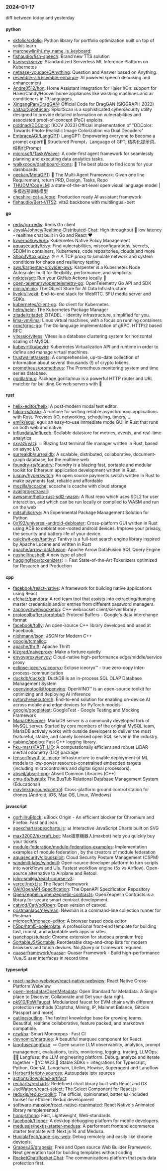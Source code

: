 ### 2024-01-17
diff between today and yesterday

#### python
* [skfolio/skfolio](https://github.com/skfolio/skfolio): Python library for portfolio optimization built on top of scikit-learn
* [marcnewlin/hi_my_name_is_keyboard](https://github.com/marcnewlin/hi_my_name_is_keyboard): 
* [fishaudio/fish-speech](https://github.com/fishaudio/fish-speech): Brand new TTS solution
* [kserve/kserve](https://github.com/kserve/kserve): Standardized Serverless ML Inference Platform on Kubernetes
* [netease-youdao/QAnything](https://github.com/netease-youdao/QAnything): Question and Answer based on Anything.
* [resemble-ai/resemble-enhance](https://github.com/resemble-ai/resemble-enhance): AI powered speech denoising and enhancement
* [Andre0512/hon](https://github.com/Andre0512/hon): Home Assistant integration for Haier hOn: support for Haier/Candy/Hoover home appliances like washing machines and air conditioners in 19 languages.
* [XingangPan/DragGAN](https://github.com/XingangPan/DragGAN): Official Code for DragGAN (SIGGRAPH 2023)
* [xaitax/SploitScan](https://github.com/xaitax/SploitScan): SploitScan is a sophisticated cybersecurity utility designed to provide detailed information on vulnerabilities and associated proof-of-concept (PoC) exploits.
* [piddnad/DDColor](https://github.com/piddnad/DDColor): [ICCV 2023] Official implementation of "DDColor: Towards Photo-Realistic Image Colorization via Dual Decoders"
* [EmbraceAGI/LangGPT](https://github.com/EmbraceAGI/LangGPT): LangGPT: Empowering everyone to become a prompt expert!🚀 Structured Prompt，Language of GPT, 结构化提示词，结构化Prompt
* [microsoft/TaskWeaver](https://github.com/microsoft/TaskWeaver): A code-first agent framework for seamlessly planning and executing data analytics tasks.
* [walkxcode/dashboard-icons](https://github.com/walkxcode/dashboard-icons): 🚀 The best place to find icons for your dashboards.
* [geekan/MetaGPT](https://github.com/geekan/MetaGPT): 🌟 The Multi-Agent Framework: Given one line Requirement, return PRD, Design, Tasks, Repo
* [THUDM/CogVLM](https://github.com/THUDM/CogVLM): a state-of-the-art-level open visual language model | 多模态预训练模型
* [cheshire-cat-ai/core](https://github.com/cheshire-cat-ai/core): Production ready AI assistant framework
* [fishaudio/Bert-VITS2](https://github.com/fishaudio/Bert-VITS2): vits2 backbone with multilingual-bert

#### go
* [redis/go-redis](https://github.com/redis/go-redis): Redis Go client
* [JoyalAJohney/Realtime-Distributed-Chat](https://github.com/JoyalAJohney/Realtime-Distributed-Chat): High throughput 🚀 low latency - realtime chat built in Go and React ❤️
* [kyverno/kyverno](https://github.com/kyverno/kyverno): Kubernetes Native Policy Management
* [aquasecurity/trivy](https://github.com/aquasecurity/trivy): Find vulnerabilities, misconfigurations, secrets, SBOM in containers, Kubernetes, code repositories, clouds and more
* [Shopify/toxiproxy](https://github.com/Shopify/toxiproxy): ⏰ 🔥 A TCP proxy to simulate network and system conditions for chaos and resiliency testing
* [aws/karpenter-provider-aws](https://github.com/aws/karpenter-provider-aws): Karpenter is a Kubernetes Node Autoscaler built for flexibility, performance, and simplicity.
* [nektos/act](https://github.com/nektos/act): Run your GitHub Actions locally 🚀
* [open-telemetry/opentelemetry-go](https://github.com/open-telemetry/opentelemetry-go): OpenTelemetry Go API and SDK
* [minio/minio](https://github.com/minio/minio): The Object Store for AI Data Infrastructure
* [livekit/livekit](https://github.com/livekit/livekit): End-to-end stack for WebRTC. SFU media server and SDKs.
* [kubernetes/client-go](https://github.com/kubernetes/client-go): Go client for Kubernetes.
* [helm/helm](https://github.com/helm/helm): The Kubernetes Package Manager
* [zitadel/zitadel](https://github.com/zitadel/zitadel): ZITADEL - Identity infrastructure, simplified for you.
* [lima-vm/lima](https://github.com/lima-vm/lima): Linux virtual machines, with a focus on running containers
* [grpc/grpc-go](https://github.com/grpc/grpc-go): The Go language implementation of gRPC. HTTP/2 based RPC
* [vitessio/vitess](https://github.com/vitessio/vitess): Vitess is a database clustering system for horizontal scaling of MySQL.
* [kubevirt/kubevirt](https://github.com/kubevirt/kubevirt): Kubernetes Virtualization API and runtime in order to define and manage virtual machines.
* [trustwallet/assets](https://github.com/trustwallet/assets): A comprehensive, up-to-date collection of information about several thousands (!) of crypto tokens.
* [prometheus/prometheus](https://github.com/prometheus/prometheus): The Prometheus monitoring system and time series database.
* [gorilla/mux](https://github.com/gorilla/mux): Package gorilla/mux is a powerful HTTP router and URL matcher for building Go web servers with 🦍

#### rust
* [helix-editor/helix](https://github.com/helix-editor/helix): A post-modern modal text editor.
* [tokio-rs/tokio](https://github.com/tokio-rs/tokio): A runtime for writing reliable asynchronous applications with Rust. Provides I/O, networking, scheduling, timers, ...
* [emilk/egui](https://github.com/emilk/egui): egui: an easy-to-use immediate mode GUI in Rust that runs on both web and native
* [influxdata/influxdb](https://github.com/influxdata/influxdb): Scalable datastore for metrics, events, and real-time analytics
* [sxyazi/yazi](https://github.com/sxyazi/yazi): 💥 Blazing fast terminal file manager written in Rust, based on async I/O.
* [surrealdb/surrealdb](https://github.com/surrealdb/surrealdb): A scalable, distributed, collaborative, document-graph database, for the realtime web
* [foundry-rs/foundry](https://github.com/foundry-rs/foundry): Foundry is a blazing fast, portable and modular toolkit for Ethereum application development written in Rust.
* [juspay/hyperswitch](https://github.com/juspay/hyperswitch): An open source payments switch written in Rust to make payments fast, reliable and affordable
* [mozilla/sccache](https://github.com/mozilla/sccache): sccache is ccache with cloud storage
* [availproject/avail](https://github.com/availproject/avail): 
* [awwsmm/hello-rust-sdl2-wasm](https://github.com/awwsmm/hello-rust-sdl2-wasm): A Rust repo which uses SDL2 for user interaction, and which can be run locally or compiled to WASM and run on the web
* [mitsuhiko/rye](https://github.com/mitsuhiko/rye): An Experimental Package Management Solution for Python
* [0x192/universal-android-debloater](https://github.com/0x192/universal-android-debloater): Cross-platform GUI written in Rust using ADB to debloat non-rooted android devices. Improve your privacy, the security and battery life of your device.
* [quickwit-oss/tantivy](https://github.com/quickwit-oss/tantivy): Tantivy is a full-text search engine library inspired by Apache Lucene and written in Rust
* [apache/arrow-datafusion](https://github.com/apache/arrow-datafusion): Apache Arrow DataFusion SQL Query Engine
* [nushell/nushell](https://github.com/nushell/nushell): A new type of shell
* [huggingface/tokenizers](https://github.com/huggingface/tokenizers): 💥 Fast State-of-the-Art Tokenizers optimized for Research and Production

#### cpp
* [facebook/react-native](https://github.com/facebook/react-native): A framework for building native applications using React
* [efchatz/pandora](https://github.com/efchatz/pandora): A red team tool that assists into extracting/dumping master credentials and/or entries from different password managers.
* [zaphoyd/websocketpp](https://github.com/zaphoyd/websocketpp): C++ websocket client/server library
* [protocolbuffers/protobuf](https://github.com/protocolbuffers/protobuf): Protocol Buffers - Google's data interchange format
* [facebook/folly](https://github.com/facebook/folly): An open-source C++ library developed and used at Facebook.
* [nlohmann/json](https://github.com/nlohmann/json): JSON for Modern C++
* [google/tcmalloc](https://github.com/google/tcmalloc): 
* [apache/thrift](https://github.com/apache/thrift): Apache Thrift
* [klzgrad/naiveproxy](https://github.com/klzgrad/naiveproxy): Make a fortune quietly
* [envoyproxy/envoy](https://github.com/envoyproxy/envoy): Cloud-native high-performance edge/middle/service proxy
* [eclipse-iceoryx/iceoryx](https://github.com/eclipse-iceoryx/iceoryx): Eclipse iceoryx™ - true zero-copy inter-process-communication
* [duckdb/duckdb](https://github.com/duckdb/duckdb): DuckDB is an in-process SQL OLAP Database Management System
* [openvinotoolkit/openvino](https://github.com/openvinotoolkit/openvino): OpenVINO™ is an open-source toolkit for optimizing and deploying AI inference
* [pytorch/executorch](https://github.com/pytorch/executorch): End-to-end solution for enabling on-device AI across mobile and edge devices for PyTorch models
* [google/googletest](https://github.com/google/googletest): GoogleTest - Google Testing and Mocking Framework
* [MariaDB/server](https://github.com/MariaDB/server): MariaDB server is a community developed fork of MySQL server. Started by core members of the original MySQL team, MariaDB actively works with outside developers to deliver the most featureful, stable, and sanely licensed open SQL server in the industry.
* [gabime/spdlog](https://github.com/gabime/spdlog): Fast C++ logging library.
* [hku-mars/FAST_LIO](https://github.com/hku-mars/FAST_LIO): A computationally efficient and robust LiDAR-inertial odometry (LIO) package
* [tensorflow/tflite-micro](https://github.com/tensorflow/tflite-micro): Infrastructure to enable deployment of ML models to low-power resource-constrained embedded targets (including microcontrollers and digital signal processors).
* [abseil/abseil-cpp](https://github.com/abseil/abseil-cpp): Abseil Common Libraries (C++)
* [cmu-db/bustub](https://github.com/cmu-db/bustub): The BusTub Relational Database Management System (Educational)
* [mavlink/qgroundcontrol](https://github.com/mavlink/qgroundcontrol): Cross-platform ground control station for drones (Android, iOS, Mac OS, Linux, Windows)

#### javascript
* [gorhill/uBlock](https://github.com/gorhill/uBlock): uBlock Origin - An efficient blocker for Chromium and Firefox. Fast and lean.
* [apexcharts/apexcharts.js](https://github.com/apexcharts/apexcharts.js): 📊 Interactive JavaScript Charts built on SVG
* [max32002/tixcraft_bot](https://github.com/max32002/tixcraft_bot): Max搶票機器人(maxbot) help you quickly buy your tickets
* [module-federation/module-federation-examples](https://github.com/module-federation/module-federation-examples): Implementation examples of module federation , by the creators of module federation
* [aquasecurity/cloudsploit](https://github.com/aquasecurity/cloudsploit): Cloud Security Posture Management (CSPM)
* [windmill-labs/windmill](https://github.com/windmill-labs/windmill): Open-source developer platform to turn scripts into workflows and UIs. Fastest workflow engine (5x vs Airflow). Open-source alternative to Airplane and Retool.
* [john-smilga/react-course-v3](https://github.com/john-smilga/react-course-v3): 
* [vercel/next.js](https://github.com/vercel/next.js): The React Framework
* [OAI/OpenAPI-Specification](https://github.com/OAI/OpenAPI-Specification): The OpenAPI Specification Repository
* [OpenZeppelin/openzeppelin-contracts](https://github.com/OpenZeppelin/openzeppelin-contracts): OpenZeppelin Contracts is a library for secure smart contract development.
* [catvod/CatVodOpen](https://github.com/catvod/CatVodOpen): Open version of catvod.
* [postmanlabs/newman](https://github.com/postmanlabs/newman): Newman is a command-line collection runner for Postman
* [microsoft/monaco-editor](https://github.com/microsoft/monaco-editor): A browser based code editor
* [h5bp/html5-boilerplate](https://github.com/h5bp/html5-boilerplate): A professional front-end template for building fast, robust, and adaptable web apps or sites.
* [isanchop/stuhack](https://github.com/isanchop/stuhack): Chrome extension for studocu premium free
* [SortableJS/Sortable](https://github.com/SortableJS/Sortable): Reorderable drag-and-drop lists for modern browsers and touch devices. No jQuery or framework required.
* [quasarframework/quasar](https://github.com/quasarframework/quasar): Quasar Framework - Build high-performance VueJS user interfaces in record time

#### typescript
* [react-native-webview/react-native-webview](https://github.com/react-native-webview/react-native-webview): React Native Cross-Platform WebView
* [open-metadata/OpenMetadata](https://github.com/open-metadata/OpenMetadata): Open Standard for Metadata. A Single place to Discover, Collaborate and Get your data right.
* [pk910/PoWFaucet](https://github.com/pk910/PoWFaucet): Modularized faucet for EVM chains with different protection methods (Captcha, Mining, IP, Mainnet Balance, Gitcoin Passport and more)
* [outline/outline](https://github.com/outline/outline): The fastest knowledge base for growing teams. Beautiful, realtime collaborative, feature packed, and markdown compatible.
* [nrwl/nx](https://github.com/nrwl/nx): Smart Monorepos · Fast CI
* [devnomic/marquee](https://github.com/devnomic/marquee): A beautiful marquee component for React.
* [langfuse/langfuse](https://github.com/langfuse/langfuse): 🪢 Open source LLM observability, analytics, prompt management, evaluations, tests, monitoring, logging, tracing, LLMOps. 🕵️‍♂️ Langfuse: the LLM engineering platform. Debug, analyze and iterate together - 🍊YC W23 🤖 Stable SDKs + integrations for Typescript, Python, OpenAI, Langchain, Litellm, Flowise, Superagent and Langflow
* [HerbertHe/iptv-sources](https://github.com/HerbertHe/iptv-sources): Autoupdate iptv sources
* [actions/download-artifact](https://github.com/actions/download-artifact): 
* [recharts/recharts](https://github.com/recharts/recharts): Redefined chart library built with React and D3
* [JedWatson/react-select](https://github.com/JedWatson/react-select): The Select Component for React.js
* [reduxjs/redux-toolkit](https://github.com/reduxjs/redux-toolkit): The official, opinionated, batteries-included toolset for efficient Redux development
* [software-mansion/react-native-reanimated](https://github.com/software-mansion/react-native-reanimated): React Native's Animated library reimplemented
* [honojs/hono](https://github.com/honojs/hono): Fast, Lightweight, Web-standards
* [facebook/flipper](https://github.com/facebook/flipper): A desktop debugging platform for mobile developers.
* [medusajs/nextjs-starter-medusa](https://github.com/medusajs/nextjs-starter-medusa): A performant frontend ecommerce starter template with Next.js 14 and Medusa.
* [HuolalaTech/page-spy-web](https://github.com/HuolalaTech/page-spy-web): Debug remotely and easily like chrome devtools.
* [GrapesJS/grapesjs](https://github.com/GrapesJS/grapesjs): Free and Open source Web Builder Framework. Next generation tool for building templates without coding
* [RocketChat/Rocket.Chat](https://github.com/RocketChat/Rocket.Chat): The communications platform that puts data protection first.
